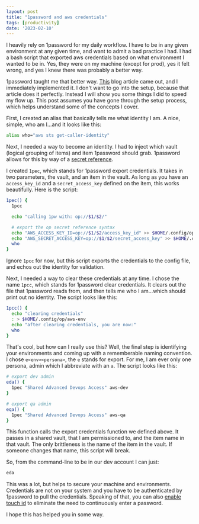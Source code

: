 ```yaml
---
layout: post
title: "1password and aws credentials"
tags: [productivity]
date: '2023-02-10'
---
```

I heavily rely on 1password for my daily workflow. I have to be in any given environment at any given time, and want to admit a bad practice I had. I had a bash script that exported aws credentials based on what environment I wanted to be in. Yes, they were on my machine (except for prod), yes it felt wrong, and yes I knew there was probably a better way.

1password taught me that better way. [This](https://blog.1password.com/1password-cli-2_0) blog article came out, and I immediately implemented it. I don't want to go into the setup, because that article does it perfectly. Instead I will show you some things I did to speed my flow up. This post assumes you have gone through the setup process, which helps understand some of the concepts I cover.

First, I created an alias that basically tells me what identity I am. A nice, simple, who am I...and it looks like this:

```sh
alias who="aws sts get-caller-identity"
```

Next, I needed a way to become an identity. I had to inject which vault (logical grouping of items) and item 1password should grab. 1password allows for this by way of a [secret reference](https://developer.1password.com/docs/cli/secret-references).

I created `1pec`, which stands for 1password export credentials. It takes in two parameters, the vault, and an item in the vault.
As long as you have an `access_key_id` and a `secret_access_key` defined on the item, this works beautifully. Here is the script:

```sh
1pec() {
  1pcc

  echo "calling 1pw with: op://$1/$2/"

  # export the op secret reference syntax
  echo "AWS_ACCESS_KEY_ID=op://$1/$2/access_key_id" >> $HOME/.config/op/aws-env
  echo "AWS_SECRET_ACCESS_KEY=op://$1/$2/secret_access_key" >> $HOME/.config/op/aws-env
  who
}
```
Ignore `1pcc` for now, but this script exports the credentials to the config file, and echos out the identity for validation.

Next, I needed a way to clear these credentials at any time. I chose the name `1pcc`, which stands for 1password clear credentials. It clears out the file that 1password reads from, and then tells me who I am...which should print out no identity. The script looks like this:

```sh
1pcc() {
  echo "clearing credentials"
  : > $HOME/.config/op/aws-env
  echo "after clearing credentials, you are now:"
  who
}
```

That's cool, but how can I really use this? Well, the final step is identifying your environments and coming up with a rememberable naming convention.
I chose `e<env><persona>`, the `e` stands for export. For me, I am ever only one persona, admin which I abbreviate with an `a`. The script looks like this:

```sh
# export dev admin
eda() {
  1pec "Shared Advanced Devops Access" aws-dev
}

# export qa admin
eqa() {
  1pec "Shared Advanced Devops Access" aws-qa
}
```

This function calls the export credentials function we defined above. It passes in a shared vault, that I am permissioned to, and the item name in that vault. The only brittleness is the name of the item in the vault. If someone changes that name, this script will break.

So, from the command-line to be in our dev account I can just:

```sh
eda
```


This was a lot, but helps to secure your machine and environments. Credentials are not on your system and you have to be authenticated by 1password to pull the credentials. Speaking of that, you can also [enable touch id](https://support.1password.com/touch-id-mac) to eliminate the need to continuously enter a password.

I hope this has helped you in some way.
